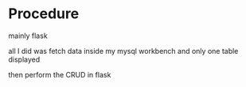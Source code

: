 # Procedure

mainly flask

all I did was fetch data inside my mysql workbench and only one table displayed

then perform the CRUD in flask 
